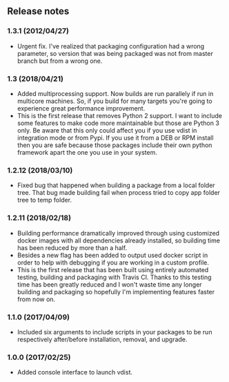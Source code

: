 ## Release notes
### 1.3.1 (2012/04/27)
- Urgent fix. I've realized that packaging configuration had a wrong parameter,
so version that was being packaged was not from master branch but from
a wrong one.

### 1.3 (2018/04/21)
- Added multiprocessing support. Now builds are run parallely if run in
multicore machines. So, if you build for many targets you're going to
experience great performance improvement.
- This is the first release that removes Python 2 support. I want to
include some features to make code more maintainable but those are Python 3
only. Be aware that this only could affect you if you use vdist in
integration mode or from Pypi. If you use it from a DEB or RPM install
then you are safe because those packages include their own python framework
apart the one you use in your system.

### 1.2.12 (2018/03/10)
- Fixed bug that happened when building a package from a local folder tree. 
That bug made building fail when process tried to copy app folder tree to 
temp folder.

### 1.2.11 (2018/02/18)
- Building performance dramatically improved through using customized docker 
images with all dependencies already installed, so building time has been 
reduced by more than a half.
- Besides a new flag has been added to output used docker script in order 
to help with debugging if you are working in a custom profile.
- This is the first release that has been built using entirely automated 
testing, building and packaging with Travis CI. Thanks to this testing 
time has been greatly reduced and I won't waste time any longer building 
and packaging so hopefully I'm implementing features faster from now on.

### 1.1.0 (2017/04/09)
- Included six arguments to include scripts in your packages to be run
respectively after/before installation, removal, and upgrade.

### 1.0.0 (2017/02/25)
- Added console interface to launch vdist.